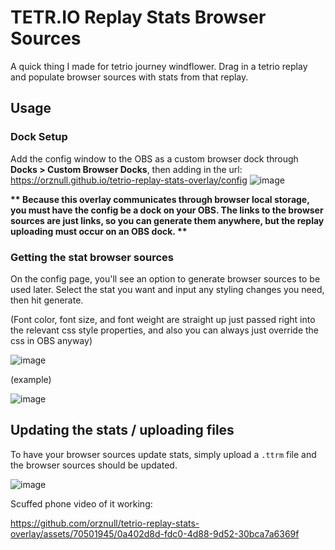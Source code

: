 # TETR.IO Replay Stats Browser Sources

A quick thing I made for tetrio journey windflower. Drag in a tetrio replay and populate browser sources with stats from that replay.

## Usage

### Dock Setup

Add the config window to the OBS as a custom browser dock through **Docks > Custom Browser Docks**, then adding in the url: https://orznull.github.io/tetrio-replay-stats-overlay/config
![image](https://github.com/orznull/tetrio-replay-stats-overlay/assets/70501945/4abfe073-09cc-4405-a237-7b8e29b2343d)

**\*\* Because this overlay communicates through browser local storage, you must have the config be a dock on your OBS. The links to the browser sources are just links, so you can generate them anywhere, but the replay uploading must occur on an OBS dock. \*\***

### Getting the stat browser sources

On the config page, you'll see an option to generate browser sources to be used later. Select the stat you want and input any styling changes you need, then hit generate.

(Font color, font size, and font weight are straight up just passed right into the relevant css style properties, and also you can always just override the css in OBS anyway)

![image](https://github.com/orznull/tetrio-replay-stats-overlay/assets/70501945/698702c2-088f-4de4-a918-e8c28529b8ed)

(example)

![image](https://github.com/orznull/tetrio-replay-stats-overlay/assets/70501945/def169a5-cfda-47ab-ac8b-aea4b3cc49c9)

## Updating the stats / uploading files


To have your browser sources update stats, simply upload a `.ttrm` file and the browser sources should be updated.

![image](https://github.com/orznull/tetrio-replay-stats-overlay/assets/70501945/08f21530-b8e8-4c61-b232-6b9729e8b7e3)

Scuffed phone video of it working:

https://github.com/orznull/tetrio-replay-stats-overlay/assets/70501945/0a402d8d-fdc0-4d88-9d52-30bca7a6369f




